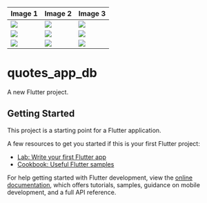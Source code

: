 | Image 1 | Image 2 | Image 3 |
|---------|---------|---------|
| <img src="https://github.com/Harshpadariya51/quotes_app_db/assets/135210889/d4fa4d95-98f6-412c-aee2-ea352cbeb959"> | <img src="https://github.com/Harshpadariya51/quotes_app_db/assets/135210889/aacbed7f-1990-411e-bd5d-0f301d4b5645"> | <img src="https://github.com/Harshpadariya51/quotes_app_db/assets/135210889/a35f9b04-0671-4a65-b542-c6f24735e74c"> |
| <img src="https://github.com/Harshpadariya51/quotes_app_db/assets/135210889/936a9418-f762-4c51-b0f6-7c51d5854897"> | <img src="https://github.com/Harshpadariya51/quotes_app_db/assets/135210889/dff26569-1e21-45d8-a7c7-d586dcc40d92"> | <img src="https://github.com/Harshpadariya51/quotes_app_db/assets/135210889/978e5ffa-ee7f-407f-8cab-22542326c24c"> |
| <img src="https://github.com/Harshpadariya51/quotes_app_db/assets/135210889/eab218ea-6132-4592-8c72-d6ab4d29ddb7"> | <img src="https://github.com/Harshpadariya51/quotes_app_db/assets/135210889/5315f0cc-6abe-42e7-af04-efc5d805f8c6"> | <img src="https://github.com/Harshpadariya51/quotes_app_db/assets/135210889/67a9a1f3-624a-405c-ad38-16f0d0054704"> |



# quotes_app_db

A new Flutter project.

## Getting Started

This project is a starting point for a Flutter application.

A few resources to get you started if this is your first Flutter project:

- [Lab: Write your first Flutter app](https://docs.flutter.dev/get-started/codelab)
- [Cookbook: Useful Flutter samples](https://docs.flutter.dev/cookbook)

For help getting started with Flutter development, view the
[online documentation](https://docs.flutter.dev/), which offers tutorials,
samples, guidance on mobile development, and a full API reference.
